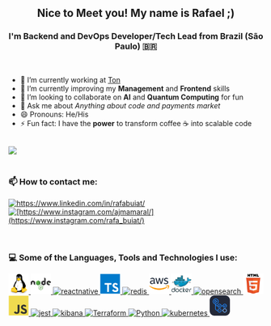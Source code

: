 <h2 align="center">Nice to Meet you! My name is Rafael ;)
<h3 align="center">I'm Backend and DevOps Developer/Tech Lead from Brazil (São Paulo) 🇧🇷</h3>

</br>

- 🔭 I’m currently working at [Ton](https://www.ton.com.br/)
- 🌱 I’m currently improving my **Management** and **Frontend** skills
- 👯 I’m looking to collaborate on **AI** and **Quantum Computing** for fun
- 💬 Ask me about *Anything about code and payments market*
- 😄 Pronouns: He/His
- ⚡ Fun fact: I have the **power** to transform coffee ☕ into scalable code

</br>

<div>
  <div>
    <img src="https://github-readme-stats-rho-two-11.vercel.app/api?username=Rabuiat&show_icons=true&theme=radical&count_private=true&show=prs_merged,prs_merged_percentage&rank_icon=github" />
  </div>
</div>

</br>

<h3 align="left">📫 How to contact me:</h3>
<p align="left">
<a href="https://www.linkedin.com/in/rafabuiat/" target="blank"><img align="center" src="https://raw.githubusercontent.com/rahuldkjain/github-profile-readme-generator/master/src/images/icons/Social/linked-in-alt.svg" alt="https://www.linkedin.com/in/rafabuiat/" height="30" width="40" /></a>
<a href="[https://instagram.com/https://www.instagram.com/ajmamaral/](https://www.instagram.com/rafa_buiat/)" target="blank"><img align="center" src="https://raw.githubusercontent.com/rahuldkjain/github-profile-readme-generator/master/src/images/icons/Social/instagram.svg" alt="[https://www.instagram.com/ajmamaral/](https://www.instagram.com/rafa_buiat/)" height="30" width="40" /></a>
</p>

</br>

<h3 align="left">💻 Some of the Languages, Tools and Technologies I use:</h3>
<p align="left"> <a href="https://www.linux.org/" target="_blank"> <img src="https://raw.githubusercontent.com/devicons/devicon/master/icons/linux/linux-original.svg" alt="linux" width="40" height="40"/> </a> <a href="https://nodejs.org" target="_blank"> <img src="https://raw.githubusercontent.com/devicons/devicon/master/icons/nodejs/nodejs-original-wordmark.svg" alt="nodejs" width="40" height="40"/> </a> <a href="https://reactnative.dev/" target="_blank"> <img src="https://reactnative.dev/img/header_logo.svg" alt="reactnative" width="40" height="40"/> </a> <a href="https://www.typescriptlang.org/" target="_blank"> <img src="https://raw.githubusercontent.com/devicons/devicon/master/icons/typescript/typescript-original.svg" alt="typescript" width="40" height="40"/> </a> <a href="https://redis.io/" target="_blank"> <img src="https://cdn.worldvectorlogo.com/logos/redis.svg" alt="redis" width="40" height="40"/> </a> <a href="https://aws.amazon.com" target="_blank"> <img src="https://raw.githubusercontent.com/devicons/devicon/master/icons/amazonwebservices/amazonwebservices-original-wordmark.svg" alt="aws" width="40" height="40"/> </a> <a href="https://www.docker.com/" target="_blank"> <img src="https://raw.githubusercontent.com/devicons/devicon/master/icons/docker/docker-original-wordmark.svg" alt="docker" width="40" height="40"/> </a> <a href="https://aws.amazon.com/pt/pm/opensearch/" target="_blank"> <img src="https://opensearch.org/assets/brand/SVG/Mark/opensearch_mark_default.svg" alt="opensearch" width="40" height="40"/> </a> <a href="https://www.w3.org/html/" target="_blank"> <img src="https://raw.githubusercontent.com/devicons/devicon/master/icons/html5/html5-original-wordmark.svg" alt="html5" width="40" height="40"/> </a> <a href="https://developer.mozilla.org/en-US/docs/Web/JavaScript" target="_blank"> <img src="https://raw.githubusercontent.com/devicons/devicon/master/icons/javascript/javascript-original.svg" alt="javascript" width="40" height="40"/> </a> <a href="https://jestjs.io" target="_blank"> <img src="https://www.vectorlogo.zone/logos/jestjsio/jestjsio-icon.svg" alt="jest" width="40" height="40"/> </a> <a href="https://www.elastic.co/kibana" target="_blank"> <img src="https://www.vectorlogo.zone/logos/elasticco_kibana/elasticco_kibana-icon.svg" alt="kibana" width="40" height="40"/> </a> <a href="https://www.terraform.io/" target="_blank"> <img src="https://www.svgrepo.com/show/354447/terraform-icon.svg" alt="Terraform" width="40" height="40"/> </a> <a href="https://www.python.org/psf-landing/" target="_blank"> <img src="https://s3.dualstack.us-east-2.amazonaws.com/pythondotorg-assets/media/files/python-logo-only.svg" alt="Python" width="30" height="40"/> </a><a href="https://kubernetes.io" target="_blank"> <img src="https://www.vectorlogo.zone/logos/kubernetes/kubernetes-icon.svg" alt="kubernetes" width="40" height="40"/> </a> <a href="https://github.com/features/actions" target="_blank"> <img src="https://raw.githubusercontent.com/jpb06/jpb06/master/icons/GithubActions-Dark.svg" alt="Github-Actions" width="40" height="40"/> </a></p>
